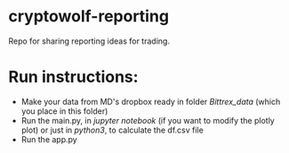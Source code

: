 # cryptowolf-reporting
Repo for sharing reporting ideas for trading.

# Run instructions:
* Make your data from MD's dropbox ready in folder *Bittrex_data* (which you place in this folder)
* Run the main.py, in *jupyter notebook* (if you want to modify the plotly plot) or just in *python3*, to calculate the df.csv file
* Run the app.py
